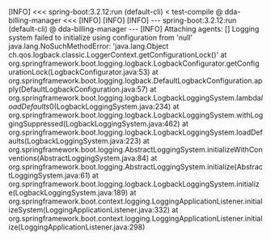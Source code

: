 [INFO] <<< spring-boot:3.2.12:run (default-cli) < test-compile @ dda-billing-manager <<<
[INFO]
[INFO]
[INFO] --- spring-boot:3.2.12:run (default-cli) @ dda-billing-manager ---
[INFO] Attaching agents: []
Logging system failed to initialize using configuration from 'null'
java.lang.NoSuchMethodError: 'java.lang.Object ch.qos.logback.classic.LoggerContext.getConfigurationLock()'
        at org.springframework.boot.logging.logback.LogbackConfigurator.getConfigurationLock(LogbackConfigurator.java:53)
        at org.springframework.boot.logging.logback.DefaultLogbackConfiguration.apply(DefaultLogbackConfiguration.java:57)
        at org.springframework.boot.logging.logback.LogbackLoggingSystem.lambda$loadDefaults$0(LogbackLoggingSystem.java:234)
        at org.springframework.boot.logging.logback.LogbackLoggingSystem.withLoggingSuppressed(LogbackLoggingSystem.java:462)
        at org.springframework.boot.logging.logback.LogbackLoggingSystem.loadDefaults(LogbackLoggingSystem.java:223)
        at org.springframework.boot.logging.AbstractLoggingSystem.initializeWithConventions(AbstractLoggingSystem.java:84)
        at org.springframework.boot.logging.AbstractLoggingSystem.initialize(AbstractLoggingSystem.java:61)
        at org.springframework.boot.logging.logback.LogbackLoggingSystem.initialize(LogbackLoggingSystem.java:189)
        at org.springframework.boot.context.logging.LoggingApplicationListener.initializeSystem(LoggingApplicationListener.java:332)
        at org.springframework.boot.context.logging.LoggingApplicationListener.initialize(LoggingApplicationListener.java:298)
